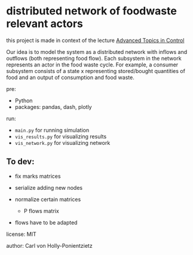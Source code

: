 # distributed network of foodwaste relevant actors

this project is made in context of the lecture [Advanced Topics in Control](https://www.vvz.ethz.ch/Vorlesungsverzeichnis/lerneinheit.view?semkez=2024S&ansicht=ALLE&lerneinheitId=178230&lang=de)

Our idea is to model the system as a distributed network with inflows and outflows (both representing food flow). Each subsystem in the network represents an actor in the food waste cycle. For example, a consumer subsystem consists of a state x representing stored/bought quantities of food and an output of consumption and food waste. 

pre:
- Python
- packages: pandas, dash, plotly

run:
- `main.py` for running simulation
- `vis_results.py` for visualizing results
- `vis_network.py` for visualizing network

## To dev:
- fix marks matrices
- serialize adding new nodes
- normalize certain matrices
    - P flows matrix

- flows have to be adapted

license: MIT

author: Carl von Holly-Ponientzietz
